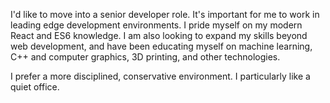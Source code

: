 I'd like to move into a senior developer role. It's important for me to work in leading edge development environments. I pride myself on my modern React and ES6 knowledge. I am also looking to expand my skills beyond web development, and have been educating myself on machine learning, C++ and computer graphics, 3D printing, and other technologies.

I prefer a more disciplined, conservative environment. I particularly like a quiet office.
